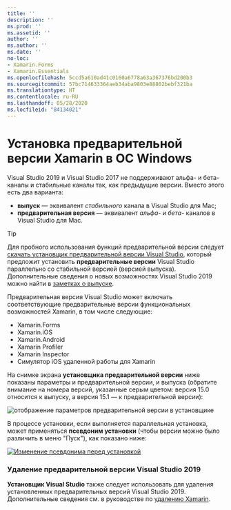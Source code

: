 ```yaml
---
title: ''
description: ''
ms.prod: ''
ms.assetid: ''
author: ''
ms.author: ''
ms.date: ''
no-loc:
- Xamarin.Forms
- Xamarin.Essentials
ms.openlocfilehash: 5ccd5a610ad41c0160a6778a63a367376bd200b3
ms.sourcegitcommit: 57bc714633364aeb34aba9803e88802bebf321ba
ms.translationtype: HT
ms.contentlocale: ru-RU
ms.lasthandoff: 05/28/2020
ms.locfileid: "84134021"
---
```

# <a name="installing-xamarin-preview-on-windows"></a>Установка предварительной версии Xamarin в ОС Windows

Visual Studio 2019 и Visual Studio 2017 не поддерживают альфа- и бета-каналы и стабильные каналы так, как предыдущие версии. Вместо этого есть два варианта:

- **выпуск** — эквивалент _стабильного_ канала в Visual Studio для Mac;
- **предварительная версия** — эквивалент _альфа-_ и _бета-_ каналов в Visual Studio для Mac.

> [!TIP]
> Для пробного использования функций предварительной версии следует [скачать установщик предварительной версии Visual Studio](https://visualstudio.microsoft.com/vs/preview/), который предложит установить **предварительные версии** Visual Studio параллельно со стабильной версией (версией выпуска). Дополнительные сведения о новых возможностях Visual Studio 2019 можно найти в [заметках о выпуске](https://docs.microsoft.com/visualstudio/releases/2019/release-notes).

Предварительная версия Visual Studio может включать соответствующие предварительные версии функциональных возможностей Xamarin, в том числе следующие:

- Xamarin.Forms
- Xamarin.iOS
- Xamarin.Android
- Xamarin Profiler
- Xamarin Inspector
- Симулятор iOS удаленной работы для Xamarin

На снимке экрана **установщика предварительной версии** ниже показаны параметры и предварительной версии, и выпуска (обратите внимание на номера версий, указанные серым цветом: версия 15.0 относится к выпуску, а версия 15.1 — к предварительной версии):

![отображение параметров предварительной версии в установщике](windows-images/vs2017-installer.jpg)

В процессе установки, если выполняется параллельная установка, может применяться **псевдоним установки** (чтобы версии можно было различить в меню "Пуск"), как показано ниже:

[![Изменение псевдонима перед установкой](windows-images/vs2017-nickname-sml.png "Изменение псевдонима перед установкой")](windows-images/vs2017-nickname.png#lightbox)

### <a name="uninstalling-visual-studio-2019-preview"></a>Удаление предварительной версии Visual Studio 2019

**Установщик Visual Studio** также следует использовать для удаления установленных предварительных версий Visual Studio 2019. Дополнительные сведения см. в руководстве по [удалению Xamarin](uninstalling-xamarin.md#uninstallvs2017).
